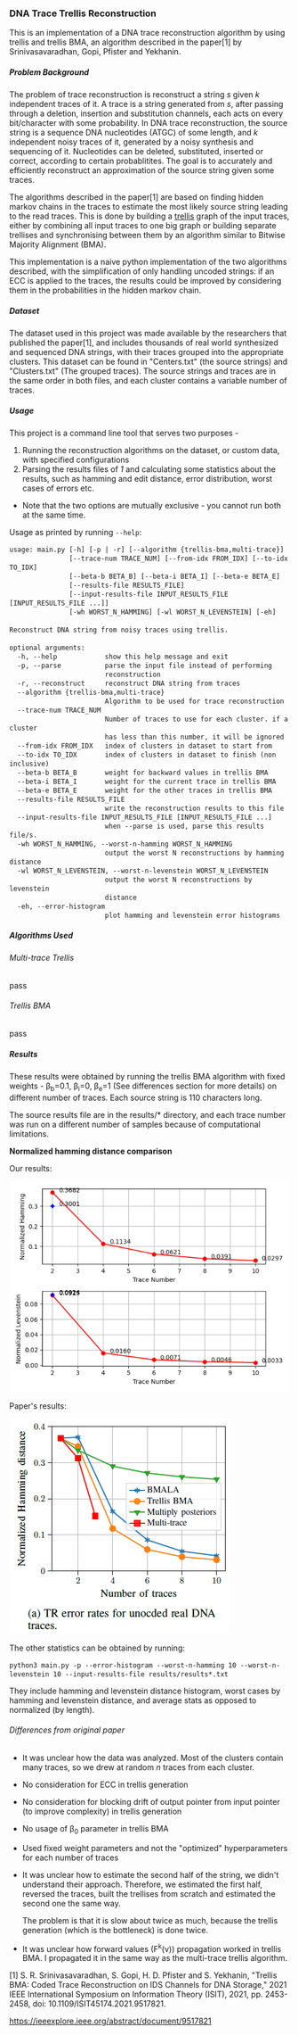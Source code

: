 ### DNA Trace Trellis Reconstruction

This is an implementation of a DNA trace reconstruction algorithm by using trellis and trellis BMA, an algorithm described in the
paper[1] by Srinivasavaradhan, Gopi, Pfister and Yekhanin.

##### Problem Background

The problem of trace reconstruction is reconstruct a string _s_ given _k_ independent traces of it. 
A trace is a string generated from _s_, after passing through a deletion, insertion and substitution channels, each acts on every bit/character with some probability.
In DNA trace reconstruction, the source string is a sequence DNA nucleotides (ATGC) of some length, and _k_ independent noisy traces of it,
generated by a noisy synthesis and sequencing of it.
Nucleotides can be deleted, substituted, inserted or correct, according to certain probablitites.
The goal is to accurately and efficiently reconstruct an approximation of the source string given some traces.

The algorithms described in the paper[1] are based on finding hidden markov chains in the traces to estimate the most likely source string leading to the read traces. 
This is done by building a [trellis](https://en.wikipedia.org/wiki/Trellis_(graph)) graph of the input traces,
either by combining all input traces to one big graph or building separate trellises and synchronising between them by an algorithm 
similar to Bitwise Majority Alignment (BMA).

This implementation is a naive python implementation of the two algorithms described, with the simplification of only handling uncoded strings:
if an ECC is applied to the traces, the results could be improved by considering them in the probabilities in the hidden markov chain.

##### Dataset

The dataset used in this project was made available by the researchers that published the paper[1], 
and includes thousands of real world synthesized and sequenced DNA strings, with their traces grouped into the appropriate clusters.
This dataset can be found in "Centers.txt" (the source strings) and "Clusters.txt" (The grouped traces). 
The source strings and traces are in the same order in both files, and each cluster contains a variable number of traces.

##### Usage

This project is a command line tool that serves two purposes - 
1) Running the reconstruction algorithms on the dataset, or custom data, with specified configurations
2) Parsing the results files of _1_ and calculating some statistics about the results, such as hamming and edit distance, 
   error distribution, worst cases of errors etc.
* Note that the two options are mutually exclusive - you cannot run both at the same time.   

Usage as printed by running `--help`:
```
usage: main.py [-h] [-p | -r] [--algorithm {trellis-bma,multi-trace}]
               [--trace-num TRACE_NUM] [--from-idx FROM_IDX] [--to-idx TO_IDX]
               [--beta-b BETA_B] [--beta-i BETA_I] [--beta-e BETA_E]
               [--results-file RESULTS_FILE]
               [--input-results-file INPUT_RESULTS_FILE [INPUT_RESULTS_FILE ...]]
               [-wh WORST_N_HAMMING] [-wl WORST_N_LEVENSTEIN] [-eh]

Reconstruct DNA string from noisy traces using trellis.

optional arguments:
  -h, --help            show this help message and exit
  -p, --parse           parse the input file instead of performing
                        reconstruction
  -r, --reconstruct     reconstruct DNA string from traces
  --algorithm {trellis-bma,multi-trace}
                        Algorithm to be used for trace reconstruction
  --trace-num TRACE_NUM
                        Number of traces to use for each cluster. if a cluster
                        has less than this number, it will be ignored
  --from-idx FROM_IDX   index of clusters in dataset to start from
  --to-idx TO_IDX       index of clusters in dataset to finish (non inclusive)
  --beta-b BETA_B       weight for backward values in trellis BMA
  --beta-i BETA_I       weight for the current trace in trellis BMA
  --beta-e BETA_E       weight for the other traces in trellis BMA
  --results-file RESULTS_FILE
                        write the reconstruction results to this file
  --input-results-file INPUT_RESULTS_FILE [INPUT_RESULTS_FILE ...]
                        when --parse is used, parse this results file/s.
  -wh WORST_N_HAMMING, --worst-n-hamming WORST_N_HAMMING
                        output the worst N reconstructions by hamming distance
  -wl WORST_N_LEVENSTEIN, --worst-n-levenstein WORST_N_LEVENSTEIN
                        output the worst N reconstructions by levenstein
                        distance
  -eh, --error-histogram
                        plot hamming and levenstein error histograms
```


##### Algorithms Used
###### Multi-trace Trellis
pass
###### Trellis BMA
pass

##### Results

These results were obtained by running the trellis BMA algorithm with fixed weights - β<sub>b</sub>=0.1, β<sub>i</sub>=0, β<sub>e</sub>=1
(See differences section for more details) on different number of traces.
Each source string is 110 characters long.

The source results file are in the results/* directory, and each trace number was run on a different number of samples because of computational limitations.

**Normalized hamming distance comparison** 

Our results:

![Normalized hamming and edit distance](results/our_results.png)

Paper's results:

![Paper's normalized hamming distance](results/paper_results.png)

The other statistics can be obtained by running:
```
python3 main.py -p --error-histogram --worst-n-hamming 10 --worst-n-levenstein 10 --input-results-file results/results*.txt
```
They include hamming and levenstein distance histogram, worst cases by hamming and levenstein distance, and average stats as opposed to normalized (by length).

###### Differences from original paper
* It was unclear how the data was analyzed. Most of the clusters contain many traces, so we drew at random _n_ traces from each cluster.
* No consideration for ECC in trellis generation
* No consideration for blocking drift of output pointer from input pointer (to improve complexity) in trellis generation  
* No usage of β<sub>0</sub> parameter in trellis BMA
* Used fixed weight parameters and not the "optimized" hyperparameters for each number of traces
* It was unclear how to estimate the second half of the string, we didn't understand their approach. 
  Therefore, we estimated the first half, reversed the traces, built the trellises from scratch and estimated the second one the same way.
  
  The problem is that it is slow about twice as much, because the trellis generation (which is the bottleneck) is done twice.
* It was unclear how forward values (F<sup>k</sup>(v)) propagation worked in trellis BMA. I propagated it in the same way as the multi-trace trellis algorithm.


[1] S. R. Srinivasavaradhan, S. Gopi, H. D. Pfister and S. Yekhanin, "Trellis BMA: Coded Trace Reconstruction on IDS Channels for DNA Storage," 2021 IEEE International Symposium on Information Theory (ISIT), 2021, pp. 2453-2458, doi: 10.1109/ISIT45174.2021.9517821.

https://ieeexplore.ieee.org/abstract/document/9517821